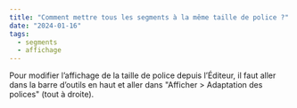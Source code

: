 ```yaml
---
title: "Comment mettre tous les segments à la même taille de police ?"
date: "2024-01-16"
tags:
  - segments
  - affichage
---
```


Pour modifier l’affichage de la taille de police depuis l’Éditeur, il faut aller dans la barre d’outils en haut et aller dans "Afficher > Adaptation des polices" (tout à droite).

